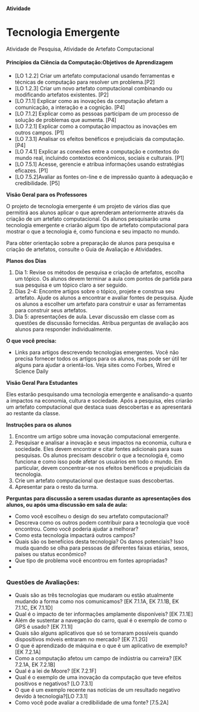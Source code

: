 ﻿#### Atividade
# Tecnologia Emergente

Atividade de Pesquisa, Atividade de Artefato Computacional
 
#### Princípios da Ciência da Computação:Objetivos de Aprendizagem

- [LO 1.2.2] Criar um artefato computacional usando ferramentas e técnicas de computação para resolver um problema.[P2]
- [LO 1.2.3] Criar um novo artefato computacional combinando ou modificando artefatos existentes. [P2]
- [LO 7.1.1] Explicar como as inovações da computação afetam a comunicação, a interação e a cognição. [P4]
- [LO 7.1.2] Explicar como as pessoas participam de um processo de solução de problemas que aumenta. [P4]
- [LO 7.2.1] Explicar como a computação impactou as inovações em outros campos. [P1]
- [LO 7.3.1] Analisar os efeitos benéficos e prejudiciais da computação. [P4]
- [LO 7.4.1] Explicar as conexões entre a computação e contextos do mundo real, incluindo contextos econômicos, sociais e culturais. [P1]
- [LO 7.5.1] Acesse, gerencie e atribua informações usando estratégias eficazes. [P1]
- [LO 7.5.2]Avaliar as fontes on-line e de impressão quanto à adequação e credibilidade. [P5]
 
**Visão Geral para os Professores**

O projeto de tecnologia emergente é um projeto de vários dias que permitirá aos alunos aplicar o que aprenderam anteriormente através da criação de um artefato computacional. Os alunos pesquisarão uma tecnologia emergente e criarão algum tipo de artefato computacional para mostrar o que a tecnologia é, como funciona e seu impacto no mundo.

Para obter orientação sobre a preparação de alunos para pesquisa e criação de artefatos, consulte o Guia de Avaliação e Atividades.

**Planos dos Dias**
1. Dia 1: Revise os métodos de pesquisa e criação de artefatos, escolha um tópico. Os alunos devem terminar a aula com pontos de partida para sua pesquisa e um tópico claro a ser seguido.
1. Dias 2-4: Encontre artigos sobre o tópico, projete e construa seu artefato. Ajude os alunos a encontrar e avaliar fontes de pesquisa. Ajude os alunos a escolher um artefato para construir e usar as ferramentas para construir seus artefatos.
1. Dia 5: apresentações de aula. Levar discussão em classe com as questões de discussão fornecidas. Atribua perguntas de avaliação aos alunos para responder individualmente.

**O que você precisa:**

* Links para artigos descrevendo tecnologias emergentes. Você não precisa fornecer todos os artigos para os alunos, mas pode ser útil ter alguns para ajudar a orientá-los. Veja sites como Forbes, Wired e Science Daily

**Visão Geral Para Estudantes**

Eles estarão pesquisando uma tecnologia emergente e analisando-a quanto a impactos na economia, cultura e sociedade. Após a pesquisa, eles criarão um artefato computacional que destaca suas descobertas e as apresentará ao restante da classe.

**Instruções para os alunos**
1. Encontre um artigo sobre uma inovação computacional emergente.
1. Pesquisar e analisar a inovação e seus impactos na economia, cultura e sociedade. Eles devem encontrar e citar fontes adicionais para suas pesquisas. Os alunos precisam descobrir o que a tecnologia é, como funciona e como isso pode afetar os usuários em todo o mundo. Em particular, devem concentrar-se nos efeitos benéficos e prejudiciais da tecnologia.
1. Crie um artefato computacional que destaque suas descobertas.
1. Apresentar para o resto da turma.

**Perguntas para discussão a serem usadas durante as apresentações dos alunos, ou após uma discussão em sala de aula:**

- Como você escolheu o design do seu artefato computacional? 
- Descreva como os outros podem contribuir para a tecnologia que você encontrou. Como você poderia ajudar a melhorar?
- Como esta tecnologia impactará outros campos?
- Quais são os benefícios desta tecnologia? Os danos potenciais? Isso muda quando se olha para pessoas de diferentes faixas etárias, sexos, países ou status econômico?
- Que tipo de problema você encontrou em fontes apropriadas?
- 
### Questões de Avaliações:
- Quais são as três tecnologias que mudaram ou estão atualmente mudando a forma como nos comunicamos? [EK 7.1.1A, EK 7.1.1B, EK 7.1.1C, EK 7.1.1D]
- Qual é o impacto de ter informações amplamente disponíveis? [EK 7.1.1E]
- Além de sustentar a navegação do carro, qual é o exemplo de como o GPS é usado? [EK 7.1.1I]
- Quais são alguns aplicativos que só se tornaram possíveis quando dispositivos móveis entraram no mercado? [EK 7.1.2G]
- O que é aprendizado de máquina e o que é um aplicativo de exemplo? [EK 7.2.1A]
- Como a computação afetou um campo de indústria ou carreira? [EK 7.2.1A, EK 7.2.1B]
- Qual é a lei de Moore? [EK 7.2.1F]
- Qual é o exemplo de uma inovação da computação que teve efeitos positivos e negativos? [LO 7.3.1]
- O que é um exemplo recente nas notícias de um resultado negativo devido à tecnologia?[LO 7.3.1]
- Como você pode avaliar a credibilidade de uma fonte? [7.5.2A]

